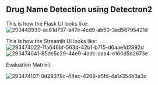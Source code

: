 ## Drug Name Detection using Detectron2
This is how the Flask UI looks like:
![293448930-ac81d737-a47e-4cd9-ab50-3ad58795421d](https://github.com/PariKashyap2002/Drug-Name-Detection-using-Detectron2/assets/78263009/cce5e5b1-966f-46fb-9486-4300410f2e93)

This is how the Streamlit UI looks like:
![293474022-1fa646bf-563d-42b1-b715-d6aae1d2892d](https://github.com/PariKashyap2002/Drug-Name-Detection-using-Detectron2/assets/78263009/02c61509-72fd-48e3-97aa-3146e8a59596)
![293474041-85de5c29-44e9-4adc-aaa4-e160d5d2673e](https://github.com/PariKashyap2002/Drug-Name-Detection-using-Detectron2/assets/78263009/4092e40a-a89b-4274-b1f7-d27a5e37ecc7)

Evaluation Matrix:\

![293474107-0d29379c-44ec-4269-a5fd-4a1a354b3a3c](https://github.com/PariKashyap2002/Drug-Name-Detection-using-Detectron2/assets/78263009/b1278254-0100-4509-ac2c-7b1650d738e4)
